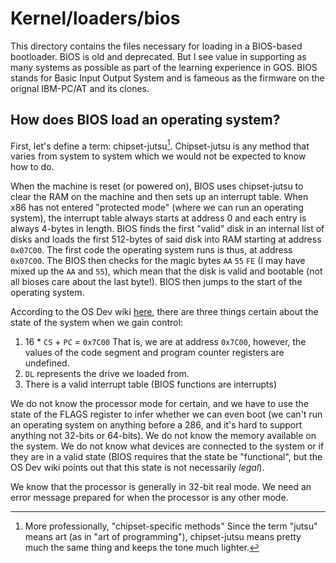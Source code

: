 # Kernel/loaders/bios

This directory contains the files necessary for loading in a BIOS-based bootloader.
BIOS is old and deprecated. But I see value in supporting as many systems as 
possible as part of the learning experience in GOS. BIOS stands for Basic
Input Output System and is fameous as the firmware on the orignal IBM-PC/AT and
its clones.

## How does BIOS load an operating system?

First, let's define a term: chipset-jutsu[^1]. Chipset-jutsu is any method that
varies from system to system which we would not be expected to know how to do. 

When the machine is reset (or powered on), BIOS uses chipset-jutsu to clear the
RAM on the machine and then sets up an interrupt table. When x86 has not entered
"protected mode" (where we can run an operating system), the interrupt table
always starts at address 0 and each entry is always 4-bytes in length. BIOS finds
the first "valid" disk in an internal list of disks and loads the first 512-bytes
of said disk into RAM starting at address `0x07C00`. The first code the operating
system runs is thus, at address `0x07C00`. The BIOS then checks for the magic
bytes `AA` `55` `FE` (I may have mixed up the `AA` and `55`), which mean that 
the disk is valid and bootable (not all bioses care about the last byte!). BIOS
then jumps to the start of the operating system.

According to the OS Dev wiki [here](https://wiki.osdev.org), there are three things
certain about the state of the system when we gain control:
1. 16 * `CS` + `PC` = `0x7C00` That is, we are at address `0x7C00`, however, the
values of the code segment and program counter registers are undefined.
2. `DL` represents the drive we loaded from.
3. There is a valid interrupt table (BIOS functions are interrupts)

We do not know the processor mode for certain, and we have to use the state of 
the FLAGS register to infer whether we can even boot (we can't run an operating
system on anything before a 286, and it's hard to support anything not 32-bits or
64-bits). We do not know the memory available on the system. We do not know what
devices are connected to the system or if they are in a valid state (BIOS requires
that the state be "functional", but the OS Dev wiki points out that this state
is not necessarily *legal*).

We know that the processor is generally in 32-bit real mode. We need an error
message prepared for when the processor is any other mode.


[^1]: More professionally, "chipset-specific methods" Since the term "jutsu" 
means art (as in "art of programming"), chipset-jutsu means pretty much the 
same thing and keeps the tone much lighter.